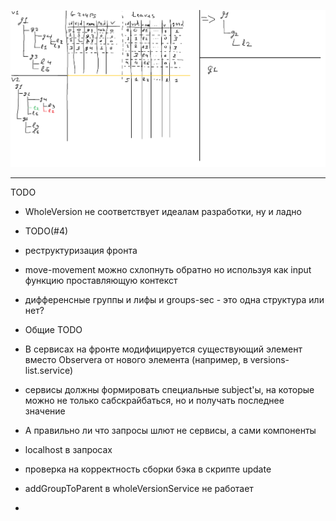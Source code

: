 ![Alt text](ActionSchema.png?raw=true "Schema")

----------
TODO
- WholeVersion не соответствует идеалам разработки, ну и ладно

- TODO(#4)

- реструктуризация фронта

- move-movement можно схлопнуть обратно но используя как input функцию проставляющую контекст
- дифференсные группы и лифы и groups-sec - это одна структура или нет?
- Общие TODO
- В сервисах на фронте модифицируется существующий элемент вместо Observera от нового элемента (например, в versions-list.service)
- сервисы должны формировать специальные subject'ы, на которые можно не только сабскрайбаться, но и получать последнее значение
- А правильно ли что запросы шлют не сервисы, а сами компоненты
- localhost в запросах
- проверка на корректность сборки бэка в скрипте update
- addGroupToParent в wholeVersionService не работает
-    <!-- <expand-block
      *ngIf="isExpandButtonShowed()"
      [isContentShowed]="isContentShowed()"
      (localShowChange)="changeLocalContentShow($event)"
      (globalShowChange)="changeGlobalContentShow($event)"></expand-block> - в group-movement-node
- Можно выбрать рут при передвижении лифа, надо исправить наследованием/композицией d group-movement-node
     
- мув группы и order?

TODO далеко
- Другие типы лифов
- Очень много DTO
- наименования версий
- Лифы в руте
- Удаление группы ("на совсем")
- а нужно ли валидировать модели на существование? (а где граница между 400 и 500?)